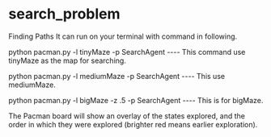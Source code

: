 # search_problem

Finding Paths
It can run on your terminal with command in following.

python pacman.py -l tinyMaze -p SearchAgent  ---- This command use tinyMaze as the map for searching.

python pacman.py -l mediumMaze -p SearchAgent ---- This use mediumMaze.

python pacman.py -l bigMaze -z .5 -p SearchAgent ---- This is for bigMaze.

The Pacman board will show an overlay of the states explored, 
and the order in which they were explored (brighter red means earlier exploration).
